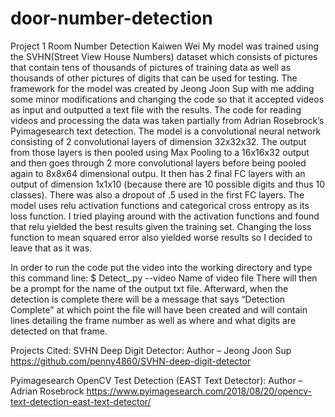 # door-number-detection
Project 1 Room Number Detection
Kaiwen Wei
	My model was trained using the SVHN(Street View House Numbers) dataset which consists of pictures that contain tens of thousands of pictures of training data as well as thousands of other pictures of digits that can be used for testing. The framework for the model was created by Jeong Joon Sup with me adding some minor modifications and changing the code so that it accepted videos as input and outputted a text file with the results. The code for reading videos and processing the data was taken partially from Adrian Rosebrock’s Pyimagesearch text detection. The model is a convolutional neural network consisting of 2 convolutional layers of dimension 32x32x32. The output from those layers is then pooled using Max Pooling to a 16x16x32 output and then goes through 2 more convolutional layers before being pooled again to 8x8x64 dimensional outpu. It then has 2 final FC layers with an output of dimension 1x1x10 (because there are 10 possible digits and thus 10 classes). There was also a dropout of .5 used in the first FC layers. The model uses relu activation functions and categorical cross entropy as its loss function. I tried playing around with the activation functions and found that relu yielded the best results given the training set. Changing the loss function to mean squared error also yielded worse results so I decided to leave that as it was. 

In order to run the code put the video into the working directory and type this command line: 
$ Detect_.py  --video Name of video file
There will then be a prompt for the name of the output txt file.
Afterward, when the detection is complete there will be a message that says “Detection Complete” at which point the file will have been created and will contain lines detailing the frame number as well as where and what digits are detected on that frame. 


Projects Cited:
SVHN Deep Digit Detector: Author – Jeong Joon Sup
https://github.com/penny4860/SVHN-deep-digit-detector

Pyimagesearch OpenCV Test Detection (EAST Text Detector): Author – Adrian Rosebrock
https://www.pyimagesearch.com/2018/08/20/opencv-text-detection-east-text-detector/
